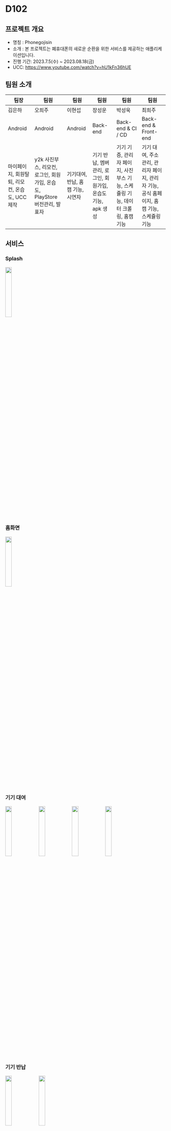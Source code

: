 # D102
## 프로젝트 개요

- 명칭 : Phonegojisin
- 소개 : 본 프로젝트는 폐휴대폰의 새로운 순환을 위한 서비스를 제공하는 애플리케이션입니다.
- 진행 기간: 2023.7.5(수) ~ 2023.08.18(금)
- UCC: https://www.youtube.com/watch?v=hU1kFn36hUE

## 팀원 소개

| 팀장 | 팀원 | 팀원 | 팀원 | 팀원 | 팀원 |
| --- | --- | --- | --- | --- | --- |
| 김은하 | 오희주 | 이현섭 | 장성운 | 박성욱 | 최희주 |
| Android | Android | Android | Back-end | Back-end & CI / CD | Back-end & Front-end |
| 마이페이지, 회원탈퇴, 리모컨, 온습도, UCC제작 | y2k 사진부스, 리모컨, 로그인, 회원가입, 온습도, PlayStore버전관리, 발표자 |기기대여, 반납, 홈캠 기능, 시연자 | 기기 반납, 멤버 관리, 로그인, 회원가입, 온습도 기능, apk 생성 | 기기 기증, 관리자 페이지, 사진 부스 기능, 스케쥴링 기능, 데이터 크롤링, 홈캠 기능 | 기기 대여, 주소 관리, 관리자 페이지, 관리자 기능, 공식 홈페이지, 홈캠 기능, 스케쥴링 기능 |
 
## 서비스

### Splash
<img src="https://github.com/leehandsub/phonegojisin/assets/35682233/4da7ff30-f08f-4e2e-97c0-cf3061a2570b" width="20%">

### 홈화면
<img src="https://github.com/leehandsub/phonegojisin/assets/35682233/6dfdef17-59fe-4623-91fe-1958c2d3fee9" width="20%">

### 기기 대여
<img src="https://github.com/leehandsub/phonegojisin/assets/35682233/786f3c66-ed6c-4dab-af4f-c5100d052405" width="20%">
<img src="https://github.com/leehandsub/phonegojisin/assets/35682233/27892ae1-762c-48e2-9034-8440e86fbbd7" width="20%">
<img src="https://github.com/leehandsub/phonegojisin/assets/35682233/3ca3f651-61d6-458d-9263-6f1ab4612f8b" width="20%">
<img src="https://github.com/leehandsub/phonegojisin/assets/35682233/d04fb3e5-edae-47af-bfae-c11bb8c5e544" width="20%">

### 기기 반납
<img src="https://github.com/leehandsub/phonegojisin/assets/35682233/7aa1cc53-a69a-463f-aae0-d22e1b1f53d2" width="20%">
<img src="https://github.com/leehandsub/phonegojisin/assets/35682233/cd070209-4019-4572-8d2d-d29c8eea2435" width="20%">

### 기기 기증
<img src="https://github.com/leehandsub/phonegojisin/assets/35682233/1b5186d7-2325-4b9d-bf9e-c483f2005b44" width="20%">
<img src="https://github.com/leehandsub/phonegojisin/assets/35682233/bf35da28-46dc-4beb-8557-e61e0e999558" width="20%">
<img src="https://github.com/leehandsub/phonegojisin/assets/35682233/13c924ee-d448-4147-9046-9672d6530a6a" width="20%">
<img src="https://github.com/leehandsub/phonegojisin/assets/35682233/bd667b82-0760-4895-a4df-9051db6ad5f8" width="20%">

### 플러스 기능
<img src="https://github.com/leehandsub/phonegojisin/assets/35682233/a594463d-0a9d-4dc8-a7f2-a8a466b3159f" width="20%">

### 플러스 기능 사진
<img src="https://github.com/leehandsub/phonegojisin/assets/35682233/8315ec1c-c75b-427e-ab36-ce988d8bd54e" width="20%">
<img src="https://github.com/leehandsub/phonegojisin/assets/35682233/0607060f-8bb0-46a7-a3b9-8d238f4245f4" width="20%">

### 사진 영상
<video src="https://github.com/leehandsub/phonegojisin/assets/35682233/74dc6d49-39d4-4bf0-931d-4b10fe5b8ef5" width="20%"></video>

### 플러스 기능 리모컨
<img src="https://github.com/leehandsub/phonegojisin/assets/35682233/2eaa99cc-5860-4fd8-a9bb-b5f711ed1e29" width="20%">

### 리모컨 영상
<video src="https://github.com/leehandsub/phonegojisin/assets/35682233/0741b5bd-7f98-418a-8a83-b364a891c282"></video>

### 마이페이지
<img src="https://github.com/leehandsub/phonegojisin/assets/35682233/d49975f6-7f23-4e01-98a8-5b058e43c229" width="20%">
<img src="https://github.com/leehandsub/phonegojisin/assets/35682233/1fe4dcb4-b7cc-484e-9182-5086e59b75e3" width="20%">
<img src="https://github.com/leehandsub/phonegojisin/assets/35682233/d512ffb7-8361-48b3-9881-c58c4eccfbcd" width="20%">
<img src="https://github.com/leehandsub/phonegojisin/assets/35682233/2c9180b1-686c-4e84-a8f8-d55116da0d96" width="20%">
<img src="https://github.com/leehandsub/phonegojisin/assets/35682233/f869ac41-afbc-4ca4-9fe4-731a775868d1" width="20%">
<img src="https://github.com/leehandsub/phonegojisin/assets/35682233/78ed6a08-3efb-444d-b884-88820d19339f" width="20%">

### 관리자페이지
<img src="https://github.com/ChoiJu34/PhoneGoJiSin/phonesin/src/main/resources/static/image/WebMainPage" width="20%">
<img src="https://github.com/ChoiJu34/PhoneGoJiSin/phonesin/src/main/resources/static/image/WebMainPageMobile" width="70%">



## ✅ 기술 스택

**Front End**

- Android Studio : Electric eel
- Dagger-Hilt
- Retrofit
- Kotlin

**Back End**

- Spring boot
- JPA DATA
- Querydsl
- MySQL
- Swagger
- Spring Security
- JWT
- Quartz

**CI/CD**

- Docker
- Docker hub
- Ec2
- Nginx
- Jenkins
- Openvidu

## 협업툴

- Git
- Notion
- Jira
- Discord
- Figma
- MatterMost
- Canva

---

## ✅ 협업 환경

- Gitlab
    - 코드 버전 관리
    - MR를 통한 코드 리뷰
    - git flow 전략
- JIRA
    - 매주 목표 설정
    - 스프린트를 통해서 팀원이 현재 하고 있는 작업 확인
    - 번다운 차트를 통해서 한주의 작업 분석
- Notion
    - 프로젝트 일정 관리
    - 회의록 정리
    - 컨벤션 정리
    - 기능 명세서 정리
    - API 및 ERD 문서 정리
    - 각종 자료 공유
- 스크럼
    - 매일 아침 약 10분 내외로 각자의 진행상황 등을 공유

---

## ✅ Figma

[폰고지신 피그마](https://www.figma.com/file/CENINbPrMLGZ6o2EdWEITj/D102?type=design&node-id=120-230&mode=design&t=EH9dzT9dMTsRUMHE-0)
